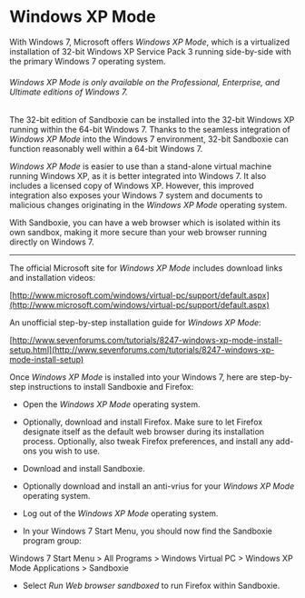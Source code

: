 # Windows XP Mode

With Windows 7, Microsoft offers _Windows XP Mode_, which is a virtualized installation of 32-bit Windows XP Service Pack 3 running side-by-side with the primary Windows 7 operating system.

###### Windows XP Mode is only available on the Professional, Enterprise, and Ultimate editions of Windows 7\.

The 32-bit edition of Sandboxie can be installed into the 32-bit Windows XP running within the 64-bit Windows 7\. Thanks to the seamless integration of _Windows XP Mode_ into the Windows 7 environment, 32-bit Sandboxie can function reasonably well within a 64-bit Windows 7\.

_Windows XP Mode_ is easier to use than a stand-alone virtual machine running Windows XP, as it is better integrated into Windows 7\. It also includes a licensed copy of Windows XP. However, this improved integration also exposes your Windows 7 system and documents to malicious changes originating in the _Windows XP Mode_ operating system.

With Sandboxie, you can have a web browser which is isolated within its own sandbox, making it more secure than your web browser running directly on Windows 7\.

* * *

The official Microsoft site for _Windows XP Mode_ includes download links and installation videos:

[http://www.microsoft.com/windows/virtual-pc/support/default.aspx](http://www.microsoft.com/windows/virtual-pc/support/default.aspx)

An unofficial step-by-step installation guide for _Windows XP Mode_:

[http://www.sevenforums.com/tutorials/8247-windows-xp-mode-install-setup.html](http://www.sevenforums.com/tutorials/8247-windows-xp-mode-install-setup)

Once _Windows XP Mode_ is installed into your Windows 7, here are step-by-step instructions to install Sandboxie and Firefox:

*   Open the _Windows XP Mode_ operating system.

*   Optionally, download and install Firefox. Make sure to let Firefox designate itself as the default web browser during its installation process. Optionally, also tweak Firefox preferences, and install any add-ons you wish to use.

*   Download and install Sandboxie.

*   Optionally download and install an anti-vrius for your _Windows XP Mode_ operating system.

*   Log out of the _Windows XP Mode_ operating system.

*   In your Windows 7 Start Menu, you should now find the Sandboxie program group:

Windows 7 Start Menu > All Programs > Windows Virtual PC > Windows XP Mode Applications > Sandboxie

*   Select _Run Web browser sandboxed_ to run Firefox within Sandboxie.
